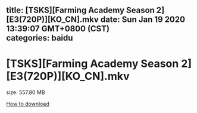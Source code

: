 
title: [TSKS][Farming Academy Season 2][E3(720P)][KO_CN].mkv
date: Sun Jan 19 2020 13:39:07 GMT+0800 (CST)    
categories: baidu
---

# [TSKS][Farming Academy Season 2][E3(720P)][KO_CN].mkv
size: 557.80 MB
 
 

[How to download](https://bpcam.bemobtrk.com/go/2ceec3aa-1ca2-46d6-b9ff-aaa5c184517c?jno=5034)